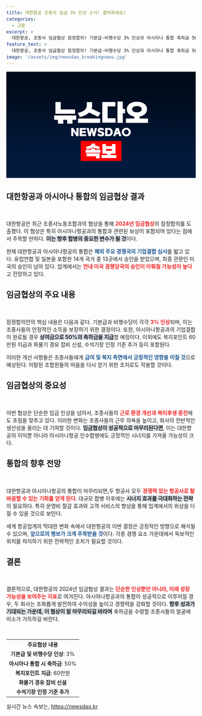 ```yaml
---
title: 대한항공 조종사 임금 3% 인상 소식! 클릭하세요!
categories:
  - 고용
excerpt: >
  대한항공, 조종사 임금협상 잠정합의! 기본급·비행수당 3% 인상과 아시아나 통합 축하금 50% 지급 결정. 미국 심사 통과 시 아시아나 통합이 조종사에게 어떤 영향을 미칠까? 클릭하여 자세히 알아보세요!
feature_text: >
  대한항공, 조종사 임금협상 잠정합의! 기본급·비행수당 3% 인상과 아시아나 통합 축하금 50% 지급 결정. 미국 심사 통과 시 아시아나 통합이 조종사에게 어떤 영향을 미칠까? 클릭하여 자세히 알아보세요!
image: '/assets/img/newsdao_breakingnews.jpg'
---
```


<p><img src="/assets/img/newsdao_breakingnews.jpg" alt="bookingtag 속보" /></p>

<h2 data-ke-size="size26">대한항공과 아시아나 통합의 임금협상 결과</h2>

<p data-ke-size="size16">&nbsp;</p>

<p>대한항공은 최근 조종사노동조합과의 협상을 통해 <b><span style="color: #ee2323;">2024년 임금협상</span></b>의 잠정합의를 도출했다. 이 협상은 특히 아시아나항공과의 통합과 관련된 보상이 포함되어 있다는 점에서 주목할 만하다. <b><span style="background-color: #21538527;">이는 향후 합병의 중요한 변수가 될 것</span></b>이다. </p>

<p>현재 대한항공과 아시아나항공의 통합은 <b><span style="color: #1a5490;">해외 주요 경쟁국의 기업결합 심사</span></b>를 밟고 있다. 유럽연합 및 일본을 포함한 14개 국가 중 13곳에서 승인을 받았으며, 최종 관문인 미국의 승인이 남아 있다. 업계에서는 <b><span style="color: #ee2323;">연내 미국 경쟁당국의 승인이 이뤄질 가능성이 높다</span></b>고 전망하고 있다.</p>

<h2 data-ke-size="size26">임금협상의 주요 내용</h2>

<p data-ke-size="size16">&nbsp;</p>

<p>잠정합의안의 핵심 내용은 다음과 같다. 기본급과 비행수당이 각각 <b><span style="color: #ee2323;">3% 인상</span></b>되며, 이는 조종사들의 안정적인 소득을 보장하기 위한 결정이다. 또한, 아시아나항공과의 기업결합이 완료될 경우 <b><span style="background-color: #21538527;">상여금으로 50%의 축하금을 지급</span></b>할 예정이다. 이외에도 복지포인트 60만원 지급과 화물기 경유 잡비 신설, 수석기장 인정 기준 추가 등이 포함된다.</p>

<p>이러한 개선 사항들은 조종사들에게 <b><span style="color: #1a5490;">급여 및 복지 측면에서 긍정적인 영향을 미칠 것</span></b>으로 예상된다. 이탈된 조합원들의 마음을 다시 얻기 위한 조치로도 작용할 것이다.</p>

<h2 data-ke-size="size26">임금협상의 중요성</h2>

<p data-ke-size="size16">&nbsp;</p>

<p>이번 협상은 단순한 임금 인상을 넘어서, 조종사들의 <b><span style="color: #ee2323;">근로 환경 개선과 복리후생 증진</span></b>에도 초점을 맞추고 있다. 이러한 변화는 조종사들의 근무 의욕을 높이고, 회사의 전반적인 생산성을 올리는 데 기여할 것이다. <b><span style="background-color: #21538527;">임금협상이 성공적으로 마무리된다면</span></b>, 이는 대한항공의 이익뿐 아니라 아시아나항공 인수합병에도 긍정적인 시너지를 가져올 가능성이 크다.</p>

<h2 data-ke-size="size26">통합의 향후 전망</h2>

<p data-ke-size="size16">&nbsp;</p>

<p>대한항공과 아시아나항공의 통합이 마무리되면,두 항공사 모두 <b><span style="color: #ee2323;">경쟁력 있는 항공사로 탈바꿈할 수 있는 기회를 얻게 된다</span></b>. 대규모 합병 이후에는 <b><span style="background-color: #21538527;">시너지 효과를 극대화하는 전략</span></b>이 필요하다. 특히 운영비 절감 효과와 고객 서비스의 향상을 통해 업계에서의 위상을 다질 수 있을 것으로 보인다.</p>

<p>세계 항공업계의 막대한 변화 속에서 대한항공의 이번 결정은 긍정적인 방향으로 해석될 수 있으며, <b><span style="color: #1a5490;">앞으로의 행보가 크게 주목받을 것</span></b>이다. 각종 경쟁 요소 가운데에서 독보적인 위치를 차지하기 위한 전략적인 조치가 필요할 것이다.</p>

<h2 data-ke-size="size26">결론</h2>

<p data-ke-size="size16">&nbsp;</p>

<p>결론적으로, 대한항공의 2024년 임금협상 결과는 <b><span style="color: #ee2323;">단순한 인상뿐만 아니라, 미래 성장 가능성을 보여주는 지표</span></b>로 여겨진다. 아시아나항공과의 통합이 성공적으로 이루어질 경우, 두 회사는 조화롭게 발전하여 수익성을 높이고 경쟁력을 강화할 것이다. <b><span style="background-color: #21538527;">향후 성과가 기대되는 가운데, 이 협상이 잘 마무리되길 바라며</span></b> 축하금을 수령할 조종사들의 얼굴에 미소가 가득하길 바란다.</p>

<p data-ke-size="size16">&nbsp;</p>

<table>
    <tr>
        <td style="text-align: center; height: 17px;"><b>주요협상 내용</b></td>
    </tr>
    <tr>
        <td style="text-align: center; height: 17px;"><b>기본급 및 비행수당 인상</b>: 3%</td>
    </tr>
    <tr>
        <td style="text-align: center; height: 17px;"><b>아시아나 통합 시 축하금</b>: 50%</td>
    </tr>
    <tr>
        <td style="text-align: center; height: 17px;"><b>복지포인트 지급</b>: 60만원</td>
    </tr>
    <tr>
        <td style="text-align: center; height: 17px;"><b>화물기 경유 잡비 신설</b></td>
    </tr>
    <tr>
        <td style="text-align: center; height: 17px;"><b>수석기장 인정 기준 추가</b></td>
    </tr>
</table>
실시간 뉴스 속보는, <a href="https://newsdao.kr" rel="dofollow">https://newsdao.kr</a>


